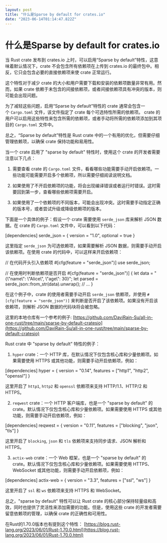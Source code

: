 ```yaml
---
layout: post
title: "什么是Sparse by default for crates.io"
date: "2023-06-14T01:14:47.822Z"
---
```

什么是Sparse by default for crates.io
==================================

当 Rust crate 发布到 crates.io 上时，可以启用“Sparse by default”特性，这意味着默认情况下，crate 不会包含所有依赖项在上传到 crates.io 的最终包中。相反，它只会包含必要的直接依赖项来使 crate 正常运行。

这个特性对于减少 crate 的大小和用户需要下载和安装的依赖项数量非常有用。然而，如果 crate 依赖于未包含的间接依赖项，或者间接依赖项具有冲突的版本，则可能会出现问题。

为了减轻这些问题，启用“Sparse by default”特性的 crate 通常会包含一个 `Cargo.toml` 文件，该文件指定了 crate 每个可选特性所需的依赖项。 crate 的用户可以启用这些特性来包含所需的依赖项，或者手动将所需的依赖项添加到其项目的 `Cargo.toml` 文件中。

总之，“Sparse by default”特性是 Rust crate 中的一个有用的优化，但需要仔细管理依赖项，以确保 crate 保持功能和易用性。

当一个 crate 启用了 "sparse by default" 特性时，使用这个 crate 的开发者需要注意以下几点：

1.  需要查看 crate 的 `Cargo.toml` 文件，看看哪些功能需要手动开启依赖项。一些功能可能需要开启多个依赖项，所以需要仔细阅读说明文档。
    
2.  如果使用了不开启依赖项的功能，将会出现编译错误或者运行时错误。这时需要回到第一步，查看哪些依赖项需要开启。
    
3.  如果使用了一个依赖项的不同版本，可能会出现冲突。这时需要手动指定正确的版本号，或者尝试升级或降级依赖项的版本。
    

下面是一个具体的例子：假设一个 crate 需要使用 `serde_json` 库来解析 JSON 数据。在 crate 的 `Cargo.toml` 文件中，可以看到以下代码：

\[dependencies\]
serde\_json = { version = "1.0", optional = true }

这里指定 `serde_json` 为可选依赖项，如果需要解析 JSON 数据，则需要手动开启该依赖项。在使用 crate 的代码中，可以这样来开启依赖项：

// 在代码开头引入依赖项
#\[cfg(feature = "serde\_json")\]
use serde\_json;

// 在使用时判断依赖项是否开启
#\[cfg(feature = "serde\_json")\]
{
    let data = "{\\"name\\": \\"Alice\\", \\"age\\": 30}";
    let parsed = serde\_json::from\_str(data).unwrap();
    // ...
}

在这个例子中，crate 的使用者需要手动开启 `serde_json` 依赖项，并使用 `#[cfg(feature = "serde_json")]` 来判断是否开启了该依赖项。如果没有开启该依赖项，则解析 JSON 数据的代码块将会被忽略。

这里的本地仓库有一个参考的例子: [https://github.com/DaviRain-Su/all-in-one-rust/tree/main/sparse-by-default-cratesio](https://github.com/DaviRain-Su/all-in-one-rust/tree/main/sparse-by-default-cratesio)

Rust crate 中 "sparse by default" 特性的例子：

1.  `hyper` crate：一个 HTTP 库，在默认情况下仅包含核心库和少量依赖项。如果需要使用 HTTPS 或其他功能，则需要手动开启依赖项，例如：

\[dependencies\]
hyper = { version = "0.14", features = \["http1", "http2", "openssl"\] }

这里开启了 `http1`, `http2` 和 `openssl` 依赖项来支持 HTTP/1.1、HTTP/2 和 HTTPS。

2.  `reqwest` crate：一个 HTTP 客户端库，也是一个 "sparse by default" 的 crate。默认情况下仅包含核心库和少量依赖项。如果需要使用 HTTPS 或其他功能，则需要手动开启依赖项，例如：

\[dependencies\]
reqwest = { version = "0.11", features = \["blocking", "json", "tls"\] }

这里开启了 `blocking`, `json` 和 `tls` 依赖项来支持同步请求、JSON 解析和 HTTPS。

3.  `actix-web` crate：一个 Web 框架，也是一个 "sparse by default" 的 crate。默认情况下仅包含核心库和少量依赖项。如果需要使用 HTTPS、WebSocket 或其他功能，则需要手动开启依赖项，例如：

\[dependencies\]
actix-web = { version = "3.3", features = \["ssl", "ws"\] }

这里开启了 `ssl` 和 `ws` 依赖项来支持 HTTPS 和 WebSocket。

总之，"sparse by default" 特性可以让 Rust crate 的核心部分保持轻量级和高效，同时也提供了灵活性来添加需要的功能。但是，使用这些 crate 的开发者需要留意依赖项的管理，以确保 crate 的正确性和可用性。

在Rust的1.70.0版本也有提到这个特性： [https://blog.rust-lang.org/2023/06/01/Rust-1.70.0.html](https://blog.rust-lang.org/2023/06/01/Rust-1.70.0.html)